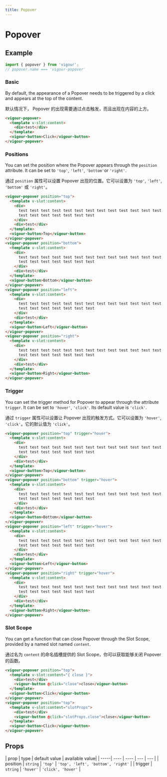 ```yaml
---
title: Popover
---
```


# Popover

## Example

```javascript
import { popover } from 'vigour';
// popover.name === 'vigour-popover'
```

### Basic

By default, the appearance of a Popover needs to be triggered by a click and appears at the top of the content.

默认情况下， Popover 的出现需要通过点击触发，而且出现在内容的上方。

<popover-example-4></popover-example-4>

```html
<vigour-popover>
  <template v-slot:content>
    <div>test</div>
  </template>
  <vigour-button>Click</vigour-button>
</vigour-popover>
```

### Positions

You can set the position where the Popover appears through the `position` attribute. It can be set to `'top'`, `'left'`, `'bottom'`or `'right'`.

通过 `position` 属性可以设置 Popover 出现的位置。它可以设置为 `'top'`, `'left'`, `'bottom'` 或 `'right'`。

<popover-example-2></popover-example-2>

```html
<vigour-popover position="top">
  <template v-slot:content>
    <div>
      test test test test test test test test test test test test test test
      test test test test test test test
    </div>
    <div>test</div>
  </template>
  <vigour-button>Top</vigour-button>
</vigour-popover>
<vigour-popover position="bottom">
  <template v-slot:content>
    <div>
      test test test test test test test test test test test test test test
      test test test test test test test
    </div>
    <div>test</div>
  </template>
  <vigour-button>Bottom</vigour-button>
</vigour-popover>
<vigour-popover position="left">
  <template v-slot:content>
    <div>
      test test test test test test test test test test test test test test
      test test test test test test test
    </div>
    <div>test</div>
  </template>
  <vigour-button>Left</vigour-button>
</vigour-popover>
<vigour-popover position="right">
  <template v-slot:content>
    <div>
      test test test test test test test test test test test test test test
      test test test test test test test
    </div>
    <div>test</div>
  </template>
  <vigour-button>Right</vigour-button>
</vigour-popover>
```

### Trigger

You can set the trigger method for Popover to appear through the attribute `trigger`. It can be set to `'hover'`, `'click'`. Its default value is `'click'`.

通过 `trigger` 属性可以设置让 Popover 出现的触发方式。它可以设置为 `'hover'`, `'click'`。它的默认值为 `'click'`。

<popover-example-1></popover-example-1>

```html
<vigour-popover position="top" trigger="hover">
  <template v-slot:content>
    <div>
      test test test test test test test test test test test test test test
      test test test test test test test
    </div>
    <div>test</div>
  </template>
  <vigour-button>Top</vigour-button>
</vigour-popover>
<vigour-popover position="bottom" trigger="hover">
  <template v-slot:content>
    <div>
      test test test test test test test test test test test test test test
      test test test test test test test
    </div>
    <div>test</div>
  </template>
  <vigour-button>Bottom</vigour-button>
</vigour-popover>
<vigour-popover position="left" trigger="hover">
  <template v-slot:content>
    <div>
      test test test test test test test test test test test test test test
      test test test test test test test
    </div>
    <div>test</div>
  </template>
  <vigour-button>Left</vigour-button>
</vigour-popover>
<vigour-popover position="right" trigger="hover">
  <template v-slot:content>
    <div>
      test test test test test test test test test test test test test test
      test test test test test test test
    </div>
    <div>test</div>
  </template>
  <vigour-button>Right</vigour-button>
</vigour-popover>
```

### Slot Scope

You can get a function that can close Popover through the Slot Scope, provided by a named slot named `content`.

通过名为 `content` 的命名插槽提供的 Slot Scope，你可以获取能够关闭 Popover 的函数。

<popover-example-3></popover-example-3>

```html
<vigour-popover position="top">
  <template v-slot:content="{ close }">
    <div>test</div>
    <vigour-button @click="close">close</vigour-button>
  </template>
  <vigour-button>Click</vigour-button>
</vigour-popover>
<vigour-popover position="top">
  <template v-slot:content="slotProps">
    <div>test</div>
    <vigour-button @click="slotProps.close">close</vigour-button>
  </template>
  <vigour-button>Click</vigour-button>
</vigour-popover>
```

## Props

| prop | type | default value | available value|
| -----| ---- | ---- | --- | --- |
| position | `string` | `'top'` | `'top', 'left', 'bottom', 'right'` |
| trigger | `string` | `'hover'` | `'click', 'hover'` |
